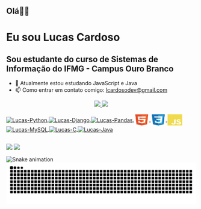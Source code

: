 ## Olá👋🏻
# Eu sou Lucas Cardoso
## Sou estudante do curso de Sistemas de Informação do IFMG - Campus Ouro Branco

<!-- - 🔭 Estou procurando por *estágio* -->
- 🌱 Atualmente estou estudando JavaScript e Java
- 📫 Como entrar em contato comigo: lcardosodev@gmail.com
<!-- - 😄 Pronomes: ele/dele -->
<!-- - ⚡ Fun fact: ... -->
 
<div align="center">
  <a href="https://github.com/brazillucas">
  <img height="180em" src="https://github-readme-stats.vercel.app/api?username=brazillucas&show_icons=true&theme=aura_dark&locale=pt-br&include_all_commits=true&count_private=true"/>
  <img height="180em" src="https://github-readme-stats.vercel.app/api/top-langs/?username=brazillucas&layout=compact&locale=pt-br&langs_count=7&theme=noctis_minimus"/>
</div>

<div style="display: inline_block"><br>
  <img align="center" alt="Lucas-Python" height="30" width="40" src="https://cdn.jsdelivr.net/gh/devicons/devicon/icons/python/python-original.svg">
  <img align="center" alt="Lucas-Django" height="30" width="40" src="https://cdn.icon-icons.com/icons2/2415/PNG/512/django_original_logo_icon_146559.png">
  <img align="center" alt="Lucas-Pandas" height="30" width="40" src="https://pandas.pydata.org/static/img/pandas_white.svg">  
  <img align="center" alt="Lucas-HTML" height="30" width="40" src="https://raw.githubusercontent.com/devicons/devicon/master/icons/html5/html5-original.svg">
  <img align="center" alt="Lucas-CSS" height="30" width="40" src="https://raw.githubusercontent.com/devicons/devicon/master/icons/css3/css3-original.svg">
  <img align="center" alt="Lucas-Js" height="30" width="40" src="https://raw.githubusercontent.com/devicons/devicon/master/icons/javascript/javascript-plain.svg">  
  <img align="center" alt="Lucas-MySQL" height="30" width="40" src="https://cdn.jsdelivr.net/gh/devicons/devicon/icons/mysql/mysql-original.svg">
  <img align="center" alt="Lucas-C" height="30" width="40" src="https://cdn.jsdelivr.net/gh/devicons/devicon/icons/c/c-original.svg">
  <img align="center" alt="Lucas-Java" height="30" width="40" src="https://cdn.jsdelivr.net/gh/devicons/devicon/icons/java/java-original.svg">
</div>
  
  ##
 
<div>
  <a href = "mailto:lcardosodev@gmail.com"><img src="https://img.shields.io/badge/-Gmail-%23333?style=for-the-badge&logo=gmail&logoColor=white" target="_blank"></a>
  <a href="https://www.linkedin.com/in/lcardoso64" target="_blank"><img src="https://img.shields.io/badge/-LinkedIn-%230077B5?style=for-the-badge&logo=linkedin&logoColor=white" target="_blank"></a> 
 
  ![Snake animation](https://github.com/brazillucas/brazillucas/blob/output/github-contribution-grid-snake.svg)
  <picture>
   <source media="(prefers-color-scheme: dark)" srcset="github-snake-dark.svg" />
   <source media="(prefers-color-scheme: light)" srcset="github-snake.svg" />
   <img alt="github-snake" src="github-snake.svg" />
  </picture>

</div>


<!--
- 👯 I’m looking to collaborate on ...
- 🤔 I’m looking for help with ...
- 💬 Ask me about ...
!-->
